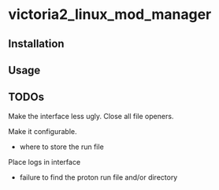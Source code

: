 # victoria2_linux_mod_manager

## Installation

## Usage

## TODOs

Make the interface less ugly.
Close all file openers.

Make it configurable.
- where to store the run file

Place logs in interface
- failure to find the proton run file and/or directory
